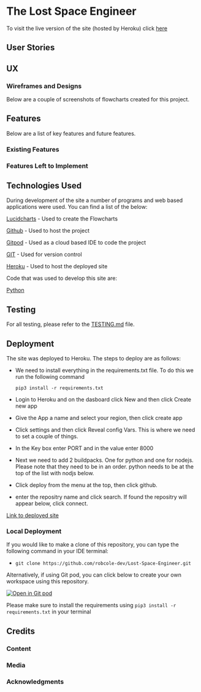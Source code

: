 # The Lost Space Engineer



To visit the live version of the site (hosted by Heroku) click [here](https://lost-space-engineer.herokuapp.com/)


## User Stories


## UX

### Wireframes and Designs

Below are a couple of screenshots of flowcharts created for this project.


## Features 

Below are a list of key features and future features.

### Existing Features


### Features Left to Implement


## Technologies Used

During development of the site a number of programs and web based applications were used. You can find a list of the below:

[Lucidcharts](https://www.lucidchart.com/pages/) - Used to create the Flowcharts

[Github](https://github.com/) - Used to host the project

[Gitpod](https://www.gitpod.io/) - Used as a cloud based IDE to code the project

[GIT](https://en.wikipedia.org/wiki/Git) - Used for version control

[Heroku](https://www.heroku.com/) - Used to host the deployed site

Code that was used to develop this site are:

[Python](https://www.python.org/)


## Testing

For all testing, please refer to the [TESTING.md](TESTING.md) file.

## Deployment

 The site was deployed to Heroku. The steps to deploy are as follows: 
 - We need to install everything in the requirements.txt file. To do this we run the following command 
 
    ```pip3 install -r requirements.txt```
 - Login to Heroku and on the dasboard click New and then click Create new app
 - Give the App a name and select your region, then click create app
 - Click settings and then click Reveal config Vars. This is where we need to set a couple of things.
 - In the Key box enter PORT and in the value enter 8000
 - Next we need to add 2 buildpacks. One for python and one for nodejs. Please note that they need to be in an order. python needs to be at the top of the list with nodjs below.
 - Click deploy from the menu at the top, then click github.
 - enter the repositry name and click search. If found the repositry will appear below, click connect.

[Link to deployed site](https://lost-space-engineer.herokuapp.com/)

### Local Deployment

If you would like to make a clone of this repository, you can type the following command in your IDE terminal:

- `git clone https://github.com/robcole-dev/Lost-Space-Engineer.git`

Alternatively, if using Git pod, you can click below to create your own workspace using this repository.

[![Open in Git pod](https://gitpod.io/button/open-in-gitpod.svg)](https://gitpod.io/#https://github.com/robcole-dev/Lost-Space-Engineer)

Please make sure to install the requirements using ```pip3 install -r requirements.txt``` in your terminal

## Credits 

### Content 


### Media


### Acknowledgments
